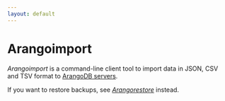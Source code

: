```yaml
---
layout: default
---
```

Arangoimport
============

_Arangoimport_ is a command-line client tool to import data in JSON, CSV and TSV
format to [ArangoDB servers](programs-arangod-readme.html).

If you want to restore backups, see [_Arangorestore_](programs-arangorestore-readme.html)
instead.
